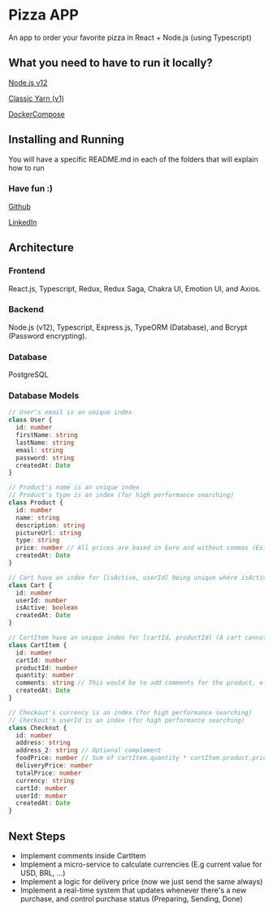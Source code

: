 # Pizza APP

An app to order your favorite pizza in React + Node.js (using Typescript)

## What you need to have to run it locally?

[Node.js v12](https://nodejs.org/en/download/)

[Classic Yarn (v1)](https://classic.yarnpkg.com/en/docs/install)

[DockerCompose](https://docs.docker.com/compose/)

## Installing and Running

You will have a specific README.md in each of the folders that will explain how to run

### Have fun :)

[Github](https://github.com/vazgabriel)

[LinkedIn](https://www.linkedin.com/in/gabrielcvaz)

## Architecture

### Frontend

React.js, Typescript, Redux, Redux Saga, Chakra UI, Emotion UI, and Axios.

### Backend

Node.js (v12), Typescript, Express.js, TypeORM (Database), and Bcrypt (Password encrypting).

### Database

PostgreSQL

### Database Models

```ts
// User's email is an unique index
class User {
  id: number
  firstName: string
  lastName: string
  email: string
  password: string
  createdAt: Date
}

// Product's name is an unique index
// Product's type is an index (for high performance searching)
class Product {
  id: number
  name: string
  description: string
  pictureUrl: string
  type: string
  price: number // All prices are based in Euro and without commas (Ex: €50.00 = 5000)
  createdAt: Date
}

// Cart have an index for [isActive, userId] being unique where isActive = true (An user can just have one cart at time)
class Cart {
  id: number
  userId: number
  isActive: boolean
  createdAt: Date
}

// CartItem have an unique index for [cartId, productId] (A cart cannot have the same product twice)
class CartItem {
  id: number
  cartId: number
  productId: number
  quantity: number
  comments: string // This would be to add comments for the product, e.g No onions, ...
  createdAt: Date
}

// Checkout's currency is an index (for high performance searching)
// Checkout's userId is an index (for high performance searching)
class Checkout {
  id: number
  address: string
  address_2: string // Optional complement
  foodPrice: number // Sum of cartItem.quantity * cartItem.product.price
  deliveryPrice: number
  totalPrice: number
  currency: string
  cartId: number
  userId: number
  createdAt: Date
}
```

## Next Steps

- Implement comments inside CartItem
- Implement a micro-service to calculate currencies (E.g current value for USD, BRL, ...)
- Implement a logic for delivery price (now we just send the same always)
- Implement a real-time system that updates whenever there's a new purchase, and control purchase status (Preparing, Sending, Done)

